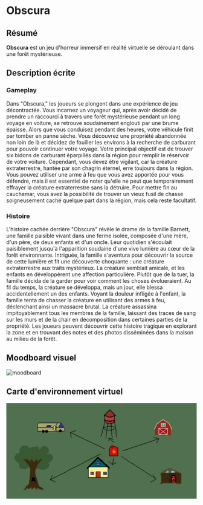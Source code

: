 # Obscura


## Résumé
**Obscura** est un jeu d'horreur immersif en réalité virtuelle se déroulant dans une forêt mystérieuse.

## Description écrite

### Gameplay

Dans "Obscura," les joueurs se plongent dans une expérience de jeu décontractée. Vous incarnez un voyageur qui, après avoir décidé de prendre un raccourci à travers une forêt mystérieuse pendant un long voyage en voiture, se retrouve soudainement englouti par une brume épaisse. Alors que vous conduisez pendant des heures, votre véhicule finit par tomber en panne sèche. Vous découvrez une propriété abandonnée non loin de là et décidez de fouiller les environs à la recherche de carburant pour pouvoir continuer votre voyage. Votre principal objectif est de trouver six bidons de carburant éparpillés dans la région pour remplir le réservoir de votre voiture. Cependant, vous devez être vigilant, car la créature extraterrestre, hantée par son chagrin éternel, erre toujours dans la région. Vous pouvez utiliser une arme à feu que vous avez apportée pour vous défendre, mais il est essentiel de noter qu'elle ne peut que temporairement effrayer la créature extraterrestre sans la détruire. Pour mettre fin au cauchemar, vous avez la possibilité de trouver un vieux fusil de chasse soigneusement caché quelque part dans la région, mais cela reste facultatif.

### Histoire 

L'histoire cachée derrière "Obscura" révèle le drame de la famille Barnett, une famille paisible vivant dans une ferme isolée, composée d'une mère, d'un père, de deux enfants et d'un oncle. Leur quotidien s'écoulait paisiblement jusqu'à l'apparition soudaine d'une vive lumière au cœur de la forêt environnante. Intriguée, la famille s'aventura pour découvrir la source de cette lumière et fit une découverte choquante : une créature extraterrestre aux traits mystérieux. La créature semblait amicale, et les enfants en développèrent une affection particulière. Plutôt que de la tuer, la famille décida de la garder pour voir comment les choses évolueraient. Au fil du temps, la créature se développa, mais un jour, elle blessa accidentellement un des enfants. Voyant la douleur infligée à l'enfant, la famille tenta de chasser la créature en utilisant des armes à feu, déclenchant ainsi un massacre brutal. La créature assassina impitoyablement tous les membres de la famille, laissant des traces de sang sur les murs et de la chair en décomposition dans certaines parties de la propriété. Les joueurs peuvent découvrir cette histoire tragique en explorant la zone et en trouvant des notes et des photos disséminées dans la maison au milieu de la forêt.


## Moodboard visuel
![moodboard](moodboard.png)

## Carte d'environnement virtuel
![map](boohoo.png)
